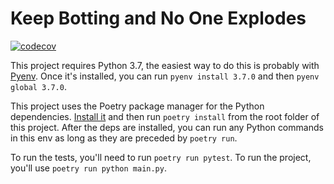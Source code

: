# Keep Botting and No One Explodes

[![codecov](https://codecov.io/gh/AngelOnFira/keep-botting-and-no-one-explodes/branch/master/graph/badge.svg?token=HLX1iYCMof)](https://codecov.io/gh/AngelOnFira/keep-botting-and-no-one-explodes)

This project requires Python 3.7, the easiest way to do this is probably with [Pyenv](https://github.com/pyenv/pyenv). Once it's installed, you can run `pyenv install 3.7.0` and then `pyenv global 3.7.0`.

This project uses the Poetry package manager for the Python dependencies. [Install it](https://github.com/python-poetry/poetry) and then run `poetry install` from the root folder of this project. After the deps are installed, you can run any Python commands in this env as long as they are preceded by `poetry run`.

To run the tests, you'll need to run `poetry run pytest`. To run the project, you'll use `poetry run python main.py`.
